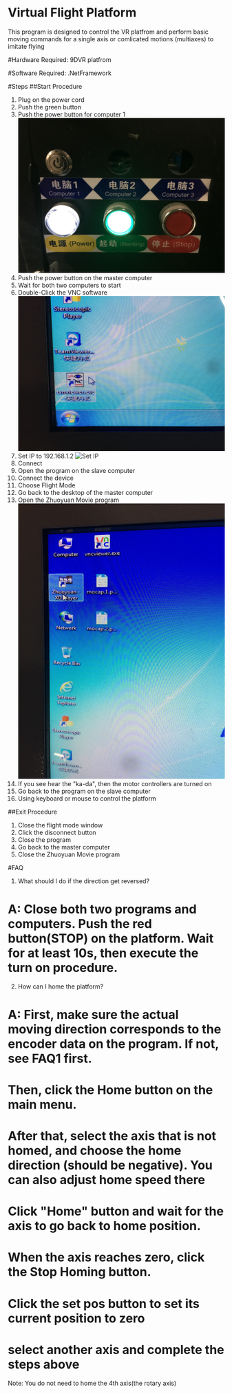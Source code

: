 # Virtual Flight Platform

This program is designed to control the VR platfrom and perform basic moving commands for a single axis or comlicated motions (multiaxes) to imitate flying

#Hardware Required:
9DVR platfrom

#Software Required:
.NetFramework

#Steps
##Start Procedure
1. Plug on the power cord
2. Push the green button
3. Push the power button for computer 1 
![Power Button](Power_button.jpg)
4. Push the power button on the master computer
5. Wait for both two computers to start
6. Double-Click the VNC software
![VNC Program](VNC.jpg)
7. Set IP to 192.168.1.2 
![Set IP](Set_IP.jpg)
8. Connect
9. Open the program on the slave computer
10. Connect the device
11. Choose Flight Mode
12. Go back to the desktop of the master computer
13. Open the Zhuoyuan Movie program
![Zhuoyuan Program](Movie_player.jpg)
14. If you see hear the "ka-da", then the motor controllers are turned on
15. Go back to the program on the slave computer
16. Using keyboard or mouse to control the platform

##Exit Procedure
1. Close the flight mode window
2. Click the disconnect button
3. Close the program
4. Go back to the master computer
5. Close the Zhuoyuan Movie program


#FAQ
1. What should I do if the direction get reversed?
# A: Close both two programs and computers. Push the red button(STOP) on the platform. Wait for at least 10s, then execute the turn on procedure.

2. How can I home the platform?
# A: First, make sure the actual moving direction corresponds to the encoder data on the program. If not, see FAQ1 first. 
#    Then, click the Home button on the main menu. 
#    After that, select the axis that is not homed, and choose the home direction (should be negative). You can also adjust home speed there
#    Click "Home" button and wait for the axis to go back to home position.
#    When the axis reaches zero, click the Stop Homing button.
#    Click the set pos button to set its current position to zero
#    select another axis and complete the steps above

Note: You do not need to home the 4th axis(the rotary axis)


